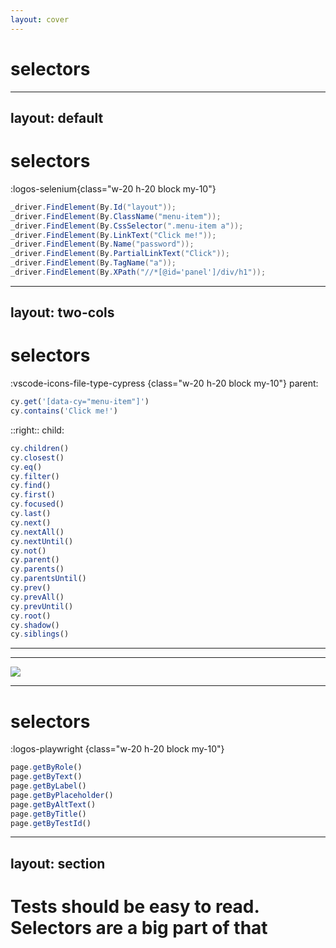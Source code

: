 ```yaml
---
layout: cover
---
```

# selectors
<!-- 
- another pain point
- I still find it kinda wild that selectors are still a problem
- but it is still something I see people struggling with, and it can indeed be a hellish nightmare
- good news is that approach is evolving
 -->

---
layout: default
---

# selectors

:logos-selenium{class="w-20 h-20 block my-10"} 
```java
_driver.FindElement(By.Id("layout"));
_driver.FindElement(By.ClassName("menu-item"));
_driver.FindElement(By.CssSelector(".menu-item a"));
_driver.FindElement(By.LinkText("Click me!"));
_driver.FindElement(By.Name("password"));
_driver.FindElement(By.PartialLinkText("Click"));
_driver.FindElement(By.TagName("a"));
_driver.FindElement(By.XPath("//*[@id='panel']/div/h1"));
```

<!--
- id, className, css, selector, link text, tag, xpath
-->

---
layout: two-cols
---

# selectors

:vscode-icons-file-type-cypress {class="w-20 h-20 block my-10"} 
parent:
```js
cy.get('[data-cy="menu-item"]')
cy.contains('Click me!')
```
::right::
child:
```js
cy.children()
cy.closest()
cy.eq()
cy.filter()
cy.find()
cy.first()
cy.focused()
cy.last()
cy.next()
cy.nextAll()
cy.nextUntil()
cy.not()
cy.parent()
cy.parents()
cy.parentsUntil()
cy.prev()
cy.prevAll()
cy.prevUntil()
cy.root()
cy.shadow()
cy.siblings()
```

<style>
.two-columns {
  gap: 4rem;
  grid-template-columns: 1fr 1fr !important;
}
</style>

<!--
- cypress threw all this away parent/child, two step approach
- select by text or query - then filter out stuff
-->
---
---
<img src="/images/cypress_selectors.png" class="w-5/6 m-auto" />

<!-- 
- came with suggestion - add your own data-cy attributes
- I think adding your own data-cy selectors was a very good push
- it makes tests more stable, forces developers and testers to work together
- I strongly believe that more collaboration the better
 -->


---

# selectors

:logos-playwright {class="w-20 h-20 block my-10"} 

```js
page.getByRole()
page.getByText()
page.getByLabel()
page.getByPlaceholder()
page.getByAltText()
page.getByTitle()
page.getByTestId()
```

<!--
- Playwright came with this opinionated approach
- Michal Drajna is going to have a great talk on all things Playwright, make sure to stay in the room after this one
- really great IMO, pushed the community to use accessibility selector
- I think this might probably be the best approach, not because you are killing two birds with one stone, but for two reasons
  - tests should resemble user behavior
  - frameworks we use should inspired good practices
- accessibility will be a requirement soon, some directives from EU are already in place
-->

---
layout: section
---

# Tests should be easy to read. Selectors are a big part of that

<!--
- using such selectors will make tests more readable
- I’m pushing a lot for test readability
- good selectors are a big part of that
- The reason for this is debugging
-->
